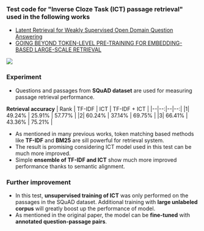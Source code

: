 ### Test code for "Inverse Cloze Task (ICT) passage retrieval" used in the following works
- [Latent Retrieval for Weakly Supervised Open Domain Question Answering](https://arxiv.org/abs/1906.00300)
- [GOING BEYOND TOKEN-LEVEL PRE-TRAINING FOR EMBEDDING-BASED LARGE-SCALE RETRIEVAL](https://openreview.net/forum?id=rkg-mA4FDr)
<img src="ICT.PNG">

### Experiment
- Questions and passages from **SQuAD dataset**  are used for measuring passage retrieval performance.

**Retrieval accuracy**
| Rank | TF-IDF | ICT | TF-IDF + ICT |
|--|--:|--|--:|
|1| 49.24% | 25.91% |  57.77% |
|2| 60.24% | 37.14% |  69.75% |
|3| 66.41% | 43.36% |  75.21% |

- As mentioned in many previous works, token matching based methods like **TF-IDF** and **BM25** are sill powerful for retrieval system. 
- The result is promising considering ICT model used in this test can be much more improved.
- Simple **ensemble of TF-IDF and ICT** show much more improved performance thanks to semantic alignment.

### Further improvement
- In this test, **unsupervised training of ICT** was only performed on the passages in the SQuAD dataset. Additional training with **large unlabeled corpus** will greatly boost up the performance of model.
- As mentioned in the original paper, the model can be **fine-tuned** with **annotated question-passage pairs**.

